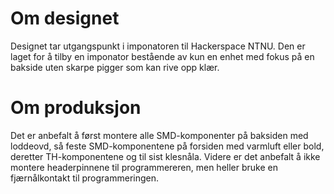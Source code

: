 # Om designet

Designet tar utgangspunkt i imponatoren til Hackerspace NTNU. Den er laget for å tilby en imponator bestående av kun en enhet med fokus på en bakside uten skarpe pigger som kan rive opp klær.

# Om produksjon
Det er anbefalt å først montere alle SMD-komponenter på baksiden med loddeovd, så feste SMD-komponentene på forsiden med varmluft eller bold, deretter TH-komponentene og til sist klesnåla.
Videre er det anbefalt å ikke montere headerpinnene til programmereren, men heller bruke en fjærnålkontakt til programmeringen.

